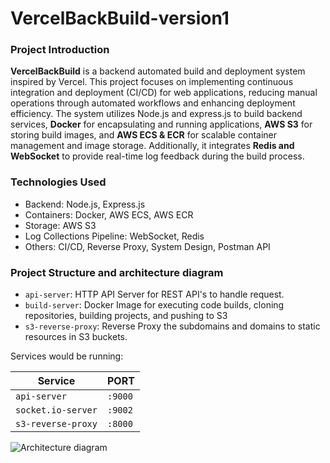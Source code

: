 # VercelBackBuild-version1

### Project Introduction

**VercelBackBuild** is a backend automated build and deployment system inspired by Vercel. This project focuses on implementing continuous integration and deployment (CI/CD) for web applications, reducing manual operations through automated workflows and enhancing deployment efficiency. The system utilizes Node.js and express.js to build backend services, **Docker** for encapsulating and running applications, **AWS S3** for storing build images, and **AWS ECS & ECR** for scalable container management and image storage. Additionally, it integrates **Redis and WebSocket** to provide real-time log feedback during the build process.

### Technologies Used

- Backend: Node.js, Express.js
- Containers: Docker, AWS ECS, AWS ECR
- Storage: AWS S3
- Log Collections Pipeline: WebSocket, Redis
- Others: CI/CD, Reverse Proxy, System Design, Postman API

### Project Structure and architecture diagram

- `api-server`: HTTP API Server for REST API's to handle request.
- `build-server`: Docker Image for executing code builds, cloning repositories, building projects, and pushing to S3
- `s3-reverse-proxy`: Reverse Proxy the subdomains and domains to static resources in S3 buckets.

Services would be running:

| Service            | PORT    |
| ------------------ | ------- |
| `api-server`       | `:9000` |
| `socket.io-server` | `:9002` |
| `s3-reverse-proxy` | `:8000` |


![Architecture diagram](https://i.imgur.com/r7QUXqZ.png)
